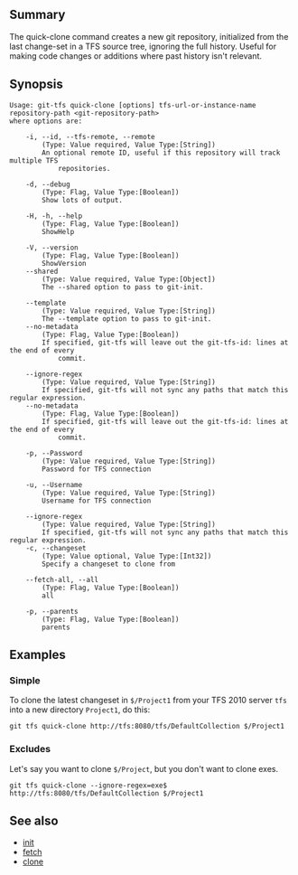 ## Summary

The quick-clone command creates a new git repository, initialized from the last change-set in a TFS source tree, ignoring the full history. 
Useful for making code changes or additions where past history isn't relevant.

## Synopsis

	Usage: git-tfs quick-clone [options] tfs-url-or-instance-name repository-path <git-repository-path>
	where options are:

		-i, --id, --tfs-remote, --remote
			(Type: Value required, Value Type:[String])
			An optional remote ID, useful if this repository will track multiple TFS
				repositories.

		-d, --debug
			(Type: Flag, Value Type:[Boolean])
			Show lots of output.

		-H, -h, --help
			(Type: Flag, Value Type:[Boolean])
			ShowHelp

		-V, --version
			(Type: Flag, Value Type:[Boolean])
			ShowVersion
		--shared
			(Type: Value required, Value Type:[Object])
			The --shared option to pass to git-init.

		--template
			(Type: Value required, Value Type:[String])
			The --template option to pass to git-init.
		--no-metadata
			(Type: Flag, Value Type:[Boolean])
			If specified, git-tfs will leave out the git-tfs-id: lines at the end of every
				commit.

		--ignore-regex
			(Type: Value required, Value Type:[String])
			If specified, git-tfs will not sync any paths that match this regular expression.
		--no-metadata
			(Type: Flag, Value Type:[Boolean])
			If specified, git-tfs will leave out the git-tfs-id: lines at the end of every
				commit.

		-p, --Password
			(Type: Value required, Value Type:[String])
			Password for TFS connection

		-u, --Username
			(Type: Value required, Value Type:[String])
			Username for TFS connection

		--ignore-regex
			(Type: Value required, Value Type:[String])
			If specified, git-tfs will not sync any paths that match this regular expression.
		-c, --changeset
			(Type: Value optional, Value Type:[Int32])
			Specify a changeset to clone from

		--fetch-all, --all
			(Type: Flag, Value Type:[Boolean])
			all

		-p, --parents
			(Type: Flag, Value Type:[Boolean])
			parents

## Examples

### Simple

To clone the latest changeset in `$/Project1` from your TFS 2010 server `tfs`
into a new directory `Project1`, do this:

    git tfs quick-clone http://tfs:8080/tfs/DefaultCollection $/Project1

### Excludes

Let's say you want to clone `$/Project`, but you don't want to
clone exes.

    git tfs quick-clone --ignore-regex=exe$ http://tfs:8080/tfs/DefaultCollection $/Project1

## See also

* [init](init.md)
* [fetch](fetch.md)
* [clone](clone.md)

